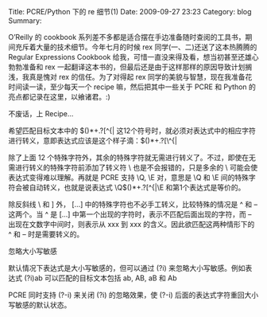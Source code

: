 Title: PCRE/Python 下的 re 细节(1)
Date: 2009-09-27 23:23
Category: blog
Summary: 

O’Reilly 的 cookbook 系列差不多都是适合摆在手边准备随时查阅的工具书，期间充斥着大量的技术细节。今年七月的时候 rex 同学(一、二)还送了这本热腾腾的 Regular Expressions Cookbook 给我，可惜一直没来得及看，想当初甚至还雄心勃勃准备和 rex 一起翻译这本书的，但最后还是由于这样那样的原因导致计划搁浅，我真是愧对 rex 的信任。为了对得起 rex 同学的美貌与智慧，现在我准备花时间读一读，至少每天一个 recipe 嘛，然后把其中一些关于 PCRE 和 Python 的亮点都记录在这里，以飨诸君。:)

不废话，上 Recipe…

希望匹配目标文本中的 $()*+.?[\^{| 这12个符号时，就必须对表达式中的相应字符进行转义，意即表达式应该是这个样子滴：\$\(\)\*\+\.\?\[\\\^\{\|

除了上面 12 个特殊字符外，其余的特殊字符就无需进行转义了。不过，即使在无需进行转义的特殊字符前添加了转义符 \ 也是不会报错的，只是多余的 \ 可能会使表达式变得难以理解。再就是 PCRE 支持 \Q, \E 对，意思是 \Q 和 \E 间的特殊字符会被自动转义，也就是说表达式 \Q$()*+.?[\^{|\E 和第1个表达式是等价的。

除反斜线 \ 和 ] 外， [...] 中的特殊字符也不必手工转义，比较特殊的情况是 ^ 和 – 这两个。当 ^ 是 [...] 中第一个出现的字符时，表示不匹配后面出现的字符，而 – 出现在文数字中间时，则表示从 xxx 到 xxx 的含义。因此欲匹配这两种情形下的 ^ 和 – 时是需要转义的。

忽略大小写敏感

默认情况下表达式是大小写敏感的，但可以通过 (?i) 来忽略大小写敏感。例如表达式 (?i)ab 可以匹配的目标文本包括 ab, AB, aB 和 Ab

PCRE 同时支持 (?-i) 来关闭 (?i) 的忽略效果，使 (?-i) 后面的表达式字符重回大小写敏感的默认状态。
